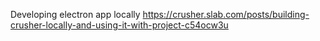 Developing electron app locally
https://crusher.slab.com/posts/building-crusher-locally-and-using-it-with-project-c54ocw3u
